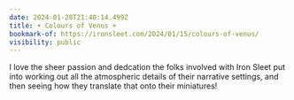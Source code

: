 ```yaml
---
date: 2024-01-28T21:40:14.499Z
title: + Colours of Venus +
bookmark-of: https://ironsleet.com/2024/01/15/colours-of-venus/
visibility: public
---
```


I love the sheer passion and dedcation the folks involved with Iron Sleet put into working out all the atmospheric details of their narrative settings, and then seeing how they translate that onto their miniatures!
